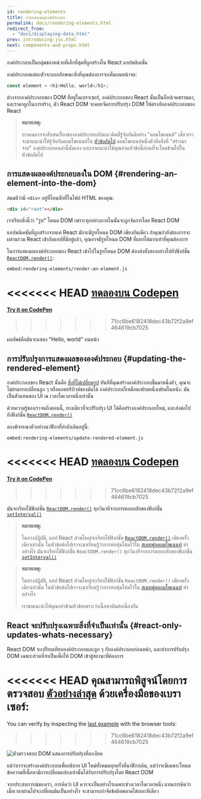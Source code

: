 ```yaml
---
id: rendering-elements
title: การแสดงผลองค์ประกอบ
permalink: docs/rendering-elements.html
redirect_from:
  - "docs/displaying-data.html"
prev: introducing-jsx.html
next: components-and-props.html
---
```


องค์ประกอบเป็นกลุ่มของหน่วยที่เล็กที่สุดที่ถูกสร้างใน React แอปพลิเคชั่น

องค์ประกอบแต่ละตัวจะบอกลักษณะสิ่งที่คุณต้องการจะเห็นบนหน้าจอ:

```js
const element = <h1>Hello, world</h1>;
```

ต่างจากองค์ประกอบของ DOM ที่อยู่ในเบราเซอร์, องค์ประกอบของ React นั้นเป็นอ็อปเจคธรรมดา, และราคาถูกในการสร้าง, ตัว React DOM จะคอยจัดการปรับปรุง DOM ให้ตรงกับองค์ประกอบของ React

>**หมายเหตุ:**
>
>บางคนอาจจะสับสนเรื่องขององค์ประกอบกับแนวคิดที่รู้จักกันดีอย่าง "คอมโพเนนท์" เดี๋ยวเราจะมาแนะนำให้รู้จักกับคอมโพเนนท์ใน [หัวข้อถัดไป](/docs/components-and-props.html) คอมโพเนนท์หนึ่งตัวคือสิ่งที่ "สร้างมาจาก" องค์ประกอบเหล่านี้นั่นเอง และเราแนะนำให้คุณอ่านหัวข้อนี้ก่อนที่จะโดดข้ามไปในหัวข้อถัดไป

## การแสดงผลองค์ประกอบลงใน DOM {#rendering-an-element-into-the-dom}

สมมติว่ามี `<div>` อยู่ที่ไหนสักที่ในไฟล์ HTML ของคุณ:

```html
<div id="root"></div>
```

เราเรียกสิ่งนี้ว่า "รูท" โหนด DOM เพราะทุกอย่างภายในนั้นจะถูกจัดการโดย React DOM

แอปพลิเคชันที่ถูกสร้างจากแค่ React มักจะมีรูทโหนด DOM เพียงอันเดียว ถ้าคุณกำลังต้องการจะผสานรวม React เข้ากับแอปที่มีอยู่แล้ว, คุณอาจมีรูทโหนด DOM ที่แยกได้มากเท่าที่คุณต้องการ

ในการแสดงผลองค์ประกอบของ React เข้าไปในรูทโหนด DOM ต้องส่งทั้งสองอย่างไปยังฟังก์ชั่น [`ReactDOM.render()`](/docs/react-dom.html#render):

`embed:rendering-elements/render-an-element.js`

<<<<<<< HEAD
[ทดลองบน Codepen](codepen://rendering-elements/render-an-element)
=======
**[Try it on CodePen](https://codepen.io/gaearon/pen/ZpvBNJ?editors=1010)**
>>>>>>> 71cc6be6182418dec43b72f2a9ef464619cb7025

ผลลัพธ์คือมันจะแสดง "Hello, world" บนหน้า

## การปรับปรุงการแสดงผลขององค์ประกอบ {#updating-the-rendered-element}

องค์ประกอบของ React นั้นคือ [สิ่งที่ไม่เปลี่ยนรูป](https://en.wikipedia.org/wiki/Immutable_object) ทันทีที่คุณสร้างองค์ประกอบขึ้นมาหนึ่งตัว, คุณจะไม่สามารถเปลี่ยนลูก ๆ หรือแอตทริบิวต์ของมันได้ องค์ประกอบก็เหมือนเฟรมหนึ่งเฟรมในหนัง: มันเป็นตัวแทนของ UI ณ เวลาใดเวลาหนึ่งเท่านั้น

ด้วยความรู้ของเราจนถึงตอนนี้, ทางเดียวที่จะปรับปรุง UI ได้คือสร้างองค์ประกอบใหม่, และส่งต่อไปยังฟังก์ชั่น [`ReactDOM.render()`](/docs/react-dom.html#render)

ลองพิจารณาตัวอย่างนาฬิกาที่กำลังเดินอยู่นี้:

`embed:rendering-elements/update-rendered-element.js`

<<<<<<< HEAD
[ทดลองบน Codepen](codepen://rendering-elements/update-rendered-element)
=======
**[Try it on CodePen](https://codepen.io/gaearon/pen/gwoJZk?editors=1010)**
>>>>>>> 71cc6be6182418dec43b72f2a9ef464619cb7025

มันจะเรียกใช้ฟังก์ชั่น [`ReactDOM.render()`](/docs/react-dom.html#render) ทุกวินาทีจากการตอบกลับของฟังก์ชั่น [`setInterval()`](https://developer.mozilla.org/en-US/docs/Web/API/WindowTimers/setInterval)

>**หมายเหตุ:**
>
>ในทางปฏิบัติ, แอป React ส่วนใหญ่จะเรียกใช้ฟังก์ชั่น [`ReactDOM.render()`](/docs/react-dom.html#render) เพียงครั้งเดียวเท่านั้น ในหัวข้อต่อไปเราจะมาเรียนรู้ว่าการห่อหุ้มโค้ดไว้ใน [สเตทฟูลคอมโพเนนท์](/docs/state-and-lifecycle.html) ทำอย่างไร
มันจะเรียกใช้ฟังก์ชั่น `ReactDOM.render()` ทุกวินาทีจากการตอบกลับของฟังก์ชั่น [`setInterval()`](https://developer.mozilla.org/en-US/docs/Web/API/WindowTimers/setInterval)

>**หมายเหตุ:**
>
>ในทางปฏิบัติ, แอป React ส่วนใหญ่จะเรียกใช้ฟังก์ชั่น `ReactDOM.render()` เพียงครั้งเดียวเท่านั้น ในหัวข้อต่อไปเราจะมาเรียนรู้ว่าการห่อหุ้มโค้ดไว้ใน [สเตทฟูลคอมโพเนนท์](/docs/state-and-lifecycle.html) ทำอย่างไร
>
>เราขอแนะนำให้คุณอย่าข้ามหัวข้อเพราะว่าเนื้อหามันต่อเนื่องกัน

## React จะปรับปรุงเฉพาะสิ่งที่จำเป็นเท่านั้น {#react-only-updates-whats-necessary}

React DOM จะเปรียบเทียบองค์ประกอบและลูก ๆ กับองค์ประกอบก่อนหน้า, และทำการปรับปรุง DOM เฉพาะส่วนที่จำเป็นเพื่อให้ DOM เข้าสู่สถานะที่ต้องการ

<<<<<<< HEAD
คุณสามารถพิสูจน์โดยการตรวจสอบ [ตัวอย่างล่าสุด](codepen://rendering-elements/update-rendered-element) ด้วยเครื่องมือของเบราเซอร์:
=======
You can verify by inspecting the [last example](https://codepen.io/gaearon/pen/gwoJZk?editors=1010) with the browser tools:
>>>>>>> 71cc6be6182418dec43b72f2a9ef464619cb7025

![ตัวตรวจสอบ DOM แสดงการปรับปรุงที่ละเอียด](../images/docs/granular-dom-updates.gif)

แม้ว่าเราจะสร้างองค์ประกอบเพื่ออธิบาย UI ใหม่ทั้งหมดทุกครั้งที่นาฬิกาเดิน, แต่ว่าจะมีเฉพาะโหนดข้อความที่เนื้อหามีการเปลี่ยนแปลงเท่านั้นได้รับการปรับปรุงโดย React DOM

จากประสบการณ์ของเรา, การคิดว่า UI ควรจะเป็นอย่างไรเฉพาะช่วงเวลาใดเวลาหนึ่ง แทนการคิดว่าเมื่อเวลาผ่านไปจะเปลี่ยนมันเป็นอย่างไร จะสามารถกำจัดข้อผิดพลาดได้เยอะทีเดียว
